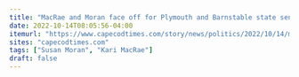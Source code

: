```yaml
---
title: "MacRae and Moran face off for Plymouth and Barnstable state senator this November"
date: 2022-10-14T08:05:56-04:00
itemurl: "https://www.capecodtimes.com/story/news/politics/2022/10/14/macrae-and-moran-meet-plymouth-and-barnstable-state-senate-hopefuls/8206727001/"
sites: "capecodtimes.com"
tags: ["Susan Moran", "Kari MacRae"]
draft: false
---
```


